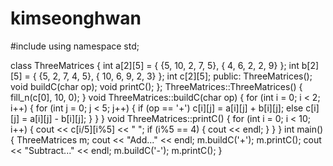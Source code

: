 # kimseonghwan

#include <iostream>
using namespace std;

class ThreeMatrices {
	int a[2][5] = { {5, 10, 2, 7, 5}, { 4, 6, 2, 2, 9} };
	int b[2][5] = { {5, 2, 7, 4, 5}, { 10, 6, 9, 2, 3} };
	int c[2][5];
public:
	ThreeMatrices();
	void buildC(char op);
	void printC();
};
ThreeMatrices::ThreeMatrices() {
	fill_n(c[0], 10, 0);
}
void ThreeMatrices::buildC(char op) {
	for (int i = 0; i < 2; i++) {
		for (int j = 0; j < 5; j++) {
			if (op == '+')
				c[i][j] = a[i][j] + b[i][j];
			else
				c[i][j] = a[i][j] - b[i][j];
		}
	}
}
void ThreeMatrices::printC() {
	for (int i = 0; i < 10; i++) {
			cout << c[i/5][i%5] << " ";
			if (i%5 == 4) {
				cout << endl;
			}
	}
}
int main() {
	ThreeMatrices m;
	cout << "Add..." << endl;
	m.buildC('+');
	m.printC();
	cout << "Subtract..." << endl;
	m.buildC('-');
	m.printC();
}
